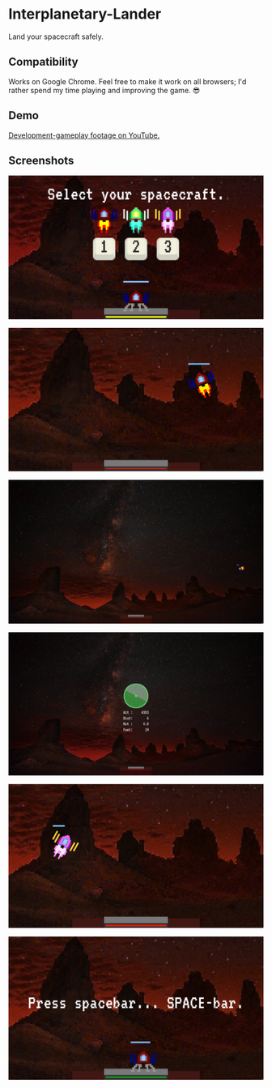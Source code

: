 # Interplanetary-Lander
Land your spacecraft safely.

## Compatibility

Works on Google Chrome. Feel free to make it work on all browsers; I'd rather spend my time playing and improving the game. :sunglasses:

## Demo
[Development-gameplay footage on YouTube.](https://www.youtube.com/watch?v=_x5eXm0DmrY&list=PLVHLdWJonkld_TQG2ypymMWV-SArvMaBz&index=1)

## Screenshots

![Intro](https://raw.githubusercontent.com/tribbin/Interplanetary-Lander/master/docs/select.png)

![Close-up](https://raw.githubusercontent.com/tribbin/Interplanetary-Lander/master/docs/closeup.jpg)

![Wide shot](https://raw.githubusercontent.com/tribbin/Interplanetary-Lander/master/docs/wide.jpg)

![Radar](https://raw.githubusercontent.com/tribbin/Interplanetary-Lander/master/docs/radar.png)

![Pink spacecraft](https://raw.githubusercontent.com/tribbin/Interplanetary-Lander/master/docs/pink.jpg)

![Landed](https://raw.githubusercontent.com/tribbin/Interplanetary-Lander/master/docs/landed.jpg)

